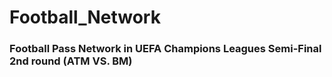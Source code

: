 # Football_Network

### Football Pass Network in UEFA Champions Leagues Semi-Final 2nd round (ATM VS. BM)
